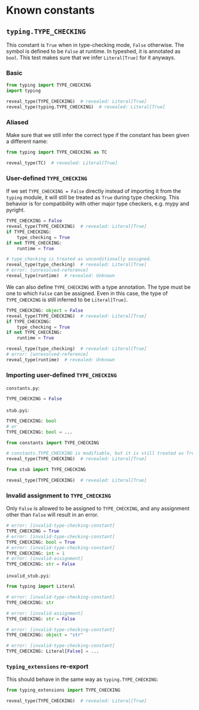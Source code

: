 # Known constants

## `typing.TYPE_CHECKING`

This constant is `True` when in type-checking mode, `False` otherwise. The symbol is defined to be
`False` at runtime. In typeshed, it is annotated as `bool`. This test makes sure that we infer
`Literal[True]` for it anyways.

### Basic

```py
from typing import TYPE_CHECKING
import typing

reveal_type(TYPE_CHECKING)  # revealed: Literal[True]
reveal_type(typing.TYPE_CHECKING)  # revealed: Literal[True]
```

### Aliased

Make sure that we still infer the correct type if the constant has been given a different name:

```py
from typing import TYPE_CHECKING as TC

reveal_type(TC)  # revealed: Literal[True]
```

### User-defined `TYPE_CHECKING`

If we set `TYPE_CHECKING = False` directly instead of importing it from the `typing` module, it will
still be treated as `True` during type checking. This behavior is for compatibility with other major
type checkers, e.g. mypy and pyright.

```py
TYPE_CHECKING = False
reveal_type(TYPE_CHECKING)  # revealed: Literal[True]
if TYPE_CHECKING:
    type_checking = True
if not TYPE_CHECKING:
    runtime = True

# type_checking is treated as unconditionally assigned.
reveal_type(type_checking)  # revealed: Literal[True]
# error: [unresolved-reference]
reveal_type(runtime)  # revealed: Unknown
```

We can also define `TYPE_CHECKING` with a type annotation. The type must be one to which `False` can
be assigned. Even in this case, the type of `TYPE_CHECKING` is still inferred to be `Literal[True]`.

```py
TYPE_CHECKING: object = False
reveal_type(TYPE_CHECKING)  # revealed: Literal[True]
if TYPE_CHECKING:
    type_checking = True
if not TYPE_CHECKING:
    runtime = True

reveal_type(type_checking)  # revealed: Literal[True]
# error: [unresolved-reference]
reveal_type(runtime)  # revealed: Unknown
```

### Importing user-defined `TYPE_CHECKING`

`constants.py`:

```py
TYPE_CHECKING = False
```

`stub.pyi`:

```pyi
TYPE_CHECKING: bool
# or
TYPE_CHECKING: bool = ...
```

```py
from constants import TYPE_CHECKING

# constants.TYPE_CHECKING is modifiable, but it is still treated as True.
reveal_type(TYPE_CHECKING)  # revealed: Literal[True]

from stub import TYPE_CHECKING

reveal_type(TYPE_CHECKING)  # revealed: Literal[True]
```

### Invalid assignment to `TYPE_CHECKING`

Only `False` is allowed to be assigned to `TYPE_CHECKING`, and any assignment other than `False`
will result in an error.

```py
# error: [invalid-type-checking-constant]
TYPE_CHECKING = True
# error: [invalid-type-checking-constant]
TYPE_CHECKING: bool = True
# error: [invalid-type-checking-constant]
TYPE_CHECKING: int = 1
# error: [invalid-assignment]
TYPE_CHECKING: str = False
```

`invalid_stub.pyi`:

```pyi
from typing import Literal

# error: [invalid-type-checking-constant]
TYPE_CHECKING: str

# error: [invalid-assignment]
TYPE_CHECKING: str = False

# error: [invalid-type-checking-constant]
TYPE_CHECKING: object = "str"

# error: [invalid-type-checking-constant]
TYPE_CHECKING: Literal[False] = ...
```

### `typing_extensions` re-export

This should behave in the same way as `typing.TYPE_CHECKING`:

```py
from typing_extensions import TYPE_CHECKING

reveal_type(TYPE_CHECKING)  # revealed: Literal[True]
```
